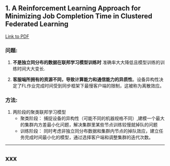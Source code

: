 ## 1. A Reinforcement Learning Approach for Minimizing Job Completion Time in Clustered Federated Learning

[Link to PDF](./paper/A_Reinforcement_Learning_Approach_for_Minimizing_Job_Completion_Time_in_Clustered_Federated_Learning.pdf)

### 问题:

1. **不是独立同分布的数据在联邦学习模型训练时** 准确率大大降低且模型训练的训练时间大大变长.

2. **客服端所拥有的资源不同，导致计算能力和通信能力的异质性**。设备异构性决定了FL作业完成时间受到同步框架下最慢客户端的限制，这被称为离散效应。

### 方法:

1. 两阶段的聚类联邦学习模型
    * 聚类阶段： 捕捉设备的异构性（可能不同的机器规格不同）,建模一个最大的集群内方差最小化问题，解决集群里某些节点训练较慢就掉队的问题
    * 训练阶段： 同时考虑非独立同分布数据和集群内节点的掉队效应，建立任务完成时间最小化的模型，通过选择客户端和调整集群的迭代次数。

---

## xxx


